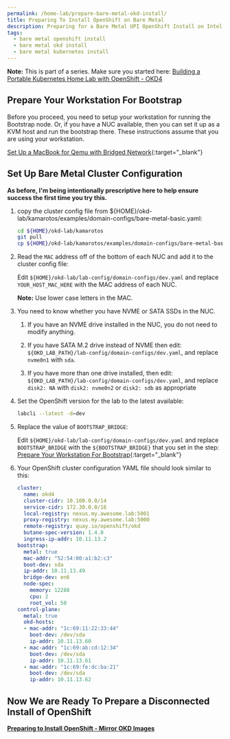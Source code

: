 ```yaml
---
permalink: /home-lab/prepare-bare-metal-okd-install/
title: Preparing To Install OpenShift on Bare Metal
description: Preparing for a Bare Metal UPI OpenShift Install on Intel NUC with OKD
tags:
  - bare metal openshift install
  - bare metal okd install
  - bare metal kubernetes install
---
```

__Note:__ This is part of a series.  Make sure you started here: [Building a Portable Kubernetes Home Lab with OpenShift - OKD4](/home-lab/lab-intro/)

## Prepare Your Workstation For Bootstrap

Before you proceed, you need to setup your workstation for running the Bootstrap node.  Or, if you have a NUC available, then you can set it up as a KVM host and run the bootstrap there.  These instructions assume that you are using your workstation.

[Set Up a MacBook for Qemu with Bridged Network](/home-lab/bare-metal-bootstrap/){:target="_blank"}

## Set Up Bare Metal Cluster Configuration

__As before, I'm being intentionally prescriptive here to help ensure success the first time you try this.__

1. copy the cluster config file from ${HOME}/okd-lab/kamarotos/examples/domain-configs/bare-metal-basic.yaml:

   ```bash
   cd ${HOME}/okd-lab/kamarotos
   git pull
   cp ${HOME}/okd-lab/kamarotos/examples/domain-configs/bare-metal-basic.yaml ${HOME}/okd-lab/lab-config/domain-configs/dev.yaml
   ```

1. Read the `MAC` address off of the bottom of each NUC and add it to the cluster config file:

   Edit `${HOME}/okd-lab/lab-config/domain-configs/dev.yaml` and replace `YOUR_HOST_MAC_HERE` with the MAC address of each NUC.

   __Note:__ Use lower case letters in the MAC.

1. You need to know whether you have NVME or SATA SSDs in the NUC.

   1. If you have an NVME drive installed in the NUC, you do not need to modify anything.

   1. If you have SATA M.2 drive instead of NVME then edit: `${OKD_LAB_PATH}/lab-config/domain-configs/dev.yaml`, and replace `nvme0n1` with `sda`.

   1. If you have more than one drive installed, then edit: `${OKD_LAB_PATH}/lab-config/domain-configs/dev.yaml`, and replace `disk2: NA` with `disk2: nvme0n2` or `disk2: sdb` as appropriate

1. Set the OpenShift version for the lab to the latest available:

   ```bash
   labcli --latest -d=dev
   ```

1. Replace the value of `BOOTSTRAP_BRIDGE`:

   Edit `${HOME}/okd-lab/lab-config/domain-configs/dev.yaml` and replace `BOOTSTRAP_BRIDGE` with the `${BOOTSTRAP_BRIDGE}` that you set in the step: [Prepare Your Workstation For Bootstrap](/home-lab/bare-metal-bootstrap/){:target="_blank"}

1. Your OpenShift cluster configuration YAML file should look similar to this:

   ```yaml
   cluster:
     name: okd4
     cluster-cidr: 10.100.0.0/14
     service-cidr: 172.30.0.0/16
     local-registry: nexus.my.awesome.lab:5001
     proxy-registry: nexus.my.awesome.lab:5000
     remote-registry: quay.io/openshift/okd
     butane-spec-version: 1.4.0
     ingress-ip-addr: 10.11.13.2
   bootstrap:
     metal: true
     mac-addr: "52:54:00:a1:b2:c3"
     boot-dev: sda
     ip-addr: 10.11.13.49
     bridge-dev: en6
     node-spec:
       memory: 12288
       cpu: 2
       root_vol: 50
   control-plane:
     metal: true
     okd-hosts:
     - mac-addr: "1c:69:11:22:33:44"
       boot-dev: /dev/sda
       ip-addr: 10.11.13.60
     - mac-addr: "1c:69:ab:cd:12:34"
       boot-dev: /dev/sda
       ip-addr: 10.11.13.61
     - mac-addr: "1c:69:fe:dc:ba:21"
       boot-dev: /dev/sda
       ip-addr: 10.11.13.62
   ```

## Now We are Ready To Prepare a Disconnected Install of OpenShift

__[Preparing to Install OpenShift - Mirror OKD Images](/home-lab/mirror-okd-images/)__
